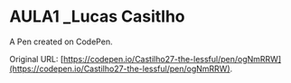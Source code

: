 # AULA1 _Lucas Casitlho

A Pen created on CodePen.

Original URL: [https://codepen.io/Castilho27-the-lessful/pen/ogNmRRW](https://codepen.io/Castilho27-the-lessful/pen/ogNmRRW).

